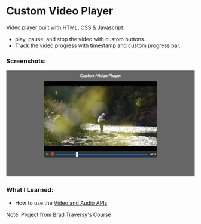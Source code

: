 # Custom Video Player

Video player built with HTML, CSS & Javascript:

- play, pause, and stop the video with custom buttons.
- Track the video progress with timestamp and custom progress bar.

### Screenshots:

![project UI](https://github.com/lucas3z/custom-video-player/blob/master/screenshots/projectUI.png?raw=true)

### What I Learned:

- How to use the [Video and Audio APIs](https://developer.mozilla.org/en-US/docs/Learn/JavaScript/Client-side_web_APIs/Video_and_audio_APIs)

Note: Project from [Brad Traversy's Course](https://vanillawebprojects.com/)
